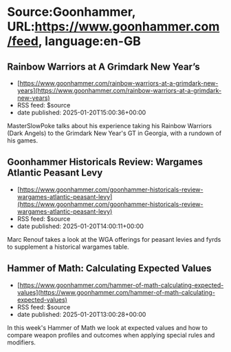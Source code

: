 # Source:Goonhammer, URL:https://www.goonhammer.com/feed, language:en-GB

## Rainbow Warriors at A Grimdark New Year’s
 - [https://www.goonhammer.com/rainbow-warriors-at-a-grimdark-new-years](https://www.goonhammer.com/rainbow-warriors-at-a-grimdark-new-years)
 - RSS feed: $source
 - date published: 2025-01-20T15:00:36+00:00

MasterSlowPoke talks about his experience taking his Rainbow Warriors (Dark Angels) to the Grimdark New Year's GT in Georgia, with a rundown of his games.

## Goonhammer Historicals Review: Wargames Atlantic Peasant Levy
 - [https://www.goonhammer.com/goonhammer-historicals-review-wargames-atlantic-peasant-levy](https://www.goonhammer.com/goonhammer-historicals-review-wargames-atlantic-peasant-levy)
 - RSS feed: $source
 - date published: 2025-01-20T14:00:11+00:00

Marc Renouf takes a look at the WGA offerings for peasant levies and fyrds to supplement a historical wargames table.

## Hammer of Math: Calculating Expected Values
 - [https://www.goonhammer.com/hammer-of-math-calculating-expected-values](https://www.goonhammer.com/hammer-of-math-calculating-expected-values)
 - RSS feed: $source
 - date published: 2025-01-20T13:00:28+00:00

In this week's Hammer of Math we look at expected values and how to compare weapon profiles and outcomes when applying special rules and modifiers.

